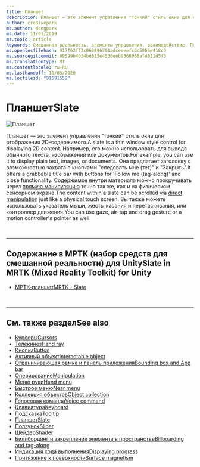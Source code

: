 ```yaml
---
title: Планшет
description: Планшет — это элемент управления "тонкий" стиль окна для отображения 2D-содержимого.
author: cre8ivepark
ms.author: dongpark
ms.date: 11/01/2019
ms.topic: article
keywords: Смешанная реальность, элементы управления, взаимодействие, Пользовательский интерфейс, UX
ms.openlocfilehash: 917f62ff3c066896751adceeeefc0c5856e418c9
ms.sourcegitcommit: 09599b4034be825e4536eeb9566968afd021d5f3
ms.translationtype: MT
ms.contentlocale: ru-RU
ms.lasthandoff: 10/03/2020
ms.locfileid: "91691552"
---
```

# <a name="slate"></a><span data-ttu-id="91ff2-104">Планшет</span><span class="sxs-lookup"><span data-stu-id="91ff2-104">Slate</span></span>

![Планшет](images/UX_Hero_Slate.jpg)

<span data-ttu-id="91ff2-106">Планшет — это элемент управления "тонкий" стиль окна для отображения 2D-содержимого.</span><span class="sxs-lookup"><span data-stu-id="91ff2-106">A slate is a thin window style control for displaying 2D content.</span></span> <span data-ttu-id="91ff2-107">Например, его можно использовать для вывода обычного текста, изображений или документов.</span><span class="sxs-lookup"><span data-stu-id="91ff2-107">For example, you can use it to display plain text, images, or documents.</span></span> <span data-ttu-id="91ff2-108">Она предлагает заголовку с возможностью захвата с кнопками "следовать мне (тег)" и "Закрыть".</span><span class="sxs-lookup"><span data-stu-id="91ff2-108">It offers a grabbable title bar with buttons for 'Follow me (tag-along)' and close functionality.</span></span> <span data-ttu-id="91ff2-109">Содержимое внутри материала можно прокручивать через [прямую манипуляцию](direct-manipulation.md#2d-slate-interaction) точно так же, как и на физическом сенсорном экране.</span><span class="sxs-lookup"><span data-stu-id="91ff2-109">The content within a slate can be scrolled via [direct manipulation](direct-manipulation.md#2d-slate-interaction) just like a physical touch screen.</span></span> <span data-ttu-id="91ff2-110">Вы также можете использовать указатель мыши, жесты касания и перетаскивания, или контроллер движения.</span><span class="sxs-lookup"><span data-stu-id="91ff2-110">You can use gaze, air-tap and drag gesture or a motion controller's pointer as well.</span></span>

<br>

---

## <a name="slate-in-mrtk-mixed-reality-toolkit-for-unity"></a><span data-ttu-id="91ff2-111">Содержание в МРТК (набор средств для смешанной реальности) для Unity</span><span class="sxs-lookup"><span data-stu-id="91ff2-111">Slate in MRTK (Mixed Reality Toolkit) for Unity</span></span>

* [<span data-ttu-id="91ff2-112">МРТК-планшет</span><span class="sxs-lookup"><span data-stu-id="91ff2-112">MRTK - Slate</span></span>](https://microsoft.github.io/MixedRealityToolkit-Unity/Documentation/README_Slate.html)

<br>

---

## <a name="see-also"></a><span data-ttu-id="91ff2-113">См. также раздел</span><span class="sxs-lookup"><span data-stu-id="91ff2-113">See also</span></span>

* [<span data-ttu-id="91ff2-114">Курсоры</span><span class="sxs-lookup"><span data-stu-id="91ff2-114">Cursors</span></span>](cursors.md)
* [<span data-ttu-id="91ff2-115">Телекинез</span><span class="sxs-lookup"><span data-stu-id="91ff2-115">Hand ray</span></span>](point-and-commit.md)
* [<span data-ttu-id="91ff2-116">Кнопка</span><span class="sxs-lookup"><span data-stu-id="91ff2-116">Button</span></span>](button.md)
* [<span data-ttu-id="91ff2-117">Активный объект</span><span class="sxs-lookup"><span data-stu-id="91ff2-117">Interactable object</span></span>](interactable-object.md)
* [<span data-ttu-id="91ff2-118">Ограничивающая рамка и панель приложения</span><span class="sxs-lookup"><span data-stu-id="91ff2-118">Bounding box and App bar</span></span>](app-bar-and-bounding-box.md)
* [<span data-ttu-id="91ff2-119">Оперирование</span><span class="sxs-lookup"><span data-stu-id="91ff2-119">Manipulation</span></span>](direct-manipulation.md)
* [<span data-ttu-id="91ff2-120">Меню руки</span><span class="sxs-lookup"><span data-stu-id="91ff2-120">Hand menu</span></span>](hand-menu.md)
* [<span data-ttu-id="91ff2-121">Быстрое меню</span><span class="sxs-lookup"><span data-stu-id="91ff2-121">Near menu</span></span>](near-menu.md)
* [<span data-ttu-id="91ff2-122">Коллекция объектов</span><span class="sxs-lookup"><span data-stu-id="91ff2-122">Object collection</span></span>](object-collection.md)
* [<span data-ttu-id="91ff2-123">Голосовая команда</span><span class="sxs-lookup"><span data-stu-id="91ff2-123">Voice command</span></span>](voice-input.md)
* [<span data-ttu-id="91ff2-124">Клавиатура</span><span class="sxs-lookup"><span data-stu-id="91ff2-124">Keyboard</span></span>](keyboard.md)
* [<span data-ttu-id="91ff2-125">Подсказка</span><span class="sxs-lookup"><span data-stu-id="91ff2-125">Tooltip</span></span>](tooltip.md)
* [<span data-ttu-id="91ff2-126">Планшет</span><span class="sxs-lookup"><span data-stu-id="91ff2-126">Slate</span></span>](slate.md)
* [<span data-ttu-id="91ff2-127">Ползунок</span><span class="sxs-lookup"><span data-stu-id="91ff2-127">Slider</span></span>](slider.md)
* [<span data-ttu-id="91ff2-128">Шейдер</span><span class="sxs-lookup"><span data-stu-id="91ff2-128">Shader</span></span>](shader.md)
* [<span data-ttu-id="91ff2-129">Биллбординг и закрепление элемента в пространстве</span><span class="sxs-lookup"><span data-stu-id="91ff2-129">Billboarding and tag-along</span></span>](billboarding-and-tag-along.md)
* [<span data-ttu-id="91ff2-130">Индикация хода выполнения</span><span class="sxs-lookup"><span data-stu-id="91ff2-130">Displaying progress</span></span>](progress.md)
* [<span data-ttu-id="91ff2-131">Притяжение к поверхности</span><span class="sxs-lookup"><span data-stu-id="91ff2-131">Surface magnetism</span></span>](surface-magnetism.md)
